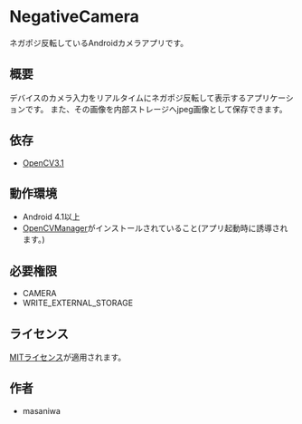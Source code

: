 NegativeCamera
===

ネガポジ反転しているAndroidカメラアプリです。

## 概要
デバイスのカメラ入力をリアルタイムにネガポジ反転して表示するアプリケーションです。
また、その画像を内部ストレージへjpeg画像として保存できます。

## 依存
+ [OpenCV3.1](http://opencv.org)

## 動作環境
+ Android 4.1以上
+ [OpenCVManager](https://play.google.com/store/apps/details?id=org.opencv.engine&hl=ja)がインストールされていること(アプリ起動時に誘導されます。)

## 必要権限
+ CAMERA
+ WRITE\_EXTERNAL\_STORAGE

## ライセンス
[MITライセンス](https://github.com/masaniwasdp/NegativeCamera/blob/master/Licence.txt)が適用されます。

## 作者
+ masaniwa

